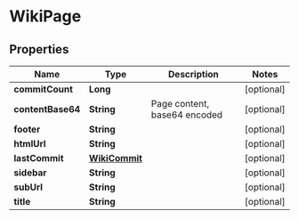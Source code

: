 # WikiPage

## Properties
Name | Type | Description | Notes
------------ | ------------- | ------------- | -------------
**commitCount** | **Long** |  |  [optional]
**contentBase64** | **String** | Page content, base64 encoded |  [optional]
**footer** | **String** |  |  [optional]
**htmlUrl** | **String** |  |  [optional]
**lastCommit** | [**WikiCommit**](WikiCommit.md) |  |  [optional]
**sidebar** | **String** |  |  [optional]
**subUrl** | **String** |  |  [optional]
**title** | **String** |  |  [optional]

